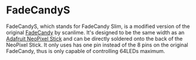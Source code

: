 # FadeCandyS

FadeCandyS, which stands for FadeCandy Slim, is a modified version of the original [FadeCandy](https://github.com/scanlime/fadecandy) by scanlime. It's designed to be the same width as an [Adafruit NeoPixel Stick](https://www.adafruit.com/product/1426) and can be directly soldered onto the back of the NeoPixel Stick. It only uses has one pin instead of the 8 pins on the original FadeCandy, thus is only capable of controlling 64LEDs maximum.
